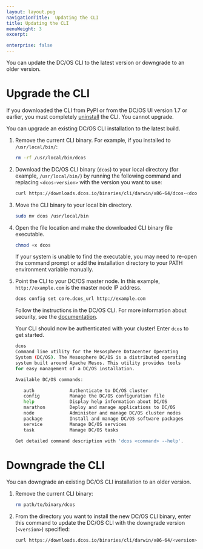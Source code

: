 ```yaml
---
layout: layout.pug
navigationTitle:  Updating the CLI
title: Updating the CLI
menuWeight: 3
excerpt:

enterprise: false
---
```


<!-- This source repo for this topic is https://github.com/dcos/dcos-docs -->

You can update the DC/OS CLI to the latest version or downgrade to an older version.

# <a name="upgrade"></a>Upgrade the CLI

If you downloaded the CLI from PyPI or from the DC/OS UI version 1.7 or earlier, you must completely [uninstall](/1.9/cli/uninstall/) the CLI. You cannot upgrade. 

You can upgrade an existing DC/OS CLI installation to the latest build.

1. Remove the current CLI binary. For example, if you installed to `/usr/local/bin/`:
                                   
    ```bash
    rm -rf /usr/local/bin/dcos
    ```

1. Download the DC/OS CLI binary (`dcos`) to your local directory (for example, `/usr/local/bin/`) by running the following command and replacing `<dcos-version>` with the version you want to use:
    
    ```bash
    curl https://downloads.dcos.io/binaries/cli/darwin/x86-64/dcos-<dcos-version>/dcos -o dcos
    ```

1.  Move the CLI binary to your local bin directory.

    ```bash
    sudo mv dcos /usr/local/bin
    ```

1. Open the file location and make the downloaded CLI binary file executable. 
    
    ```bash
    chmod +x dcos
    ```
   
    If your system is unable to find the executable, you may need to re-open the command prompt or add the installation directory to your PATH environment variable manually.

1. Point the CLI to your DC/OS master node. In this example, `http://example.com` is the master node IP address.
    
    ```bash
    dcos config set core.dcos_url http://example.com
    ```

    Follow the instructions in the DC/OS CLI. For more information about security, see the [documentation](/1.9/security/ent/).
    
    Your CLI should now be authenticated with your cluster! Enter `dcos` to get started.

    ```bash
    dcos
    Command line utility for the Mesosphere Datacenter Operating
    System (DC/OS). The Mesosphere DC/OS is a distributed operating
    system built around Apache Mesos. This utility provides tools
    for easy management of a DC/OS installation.

    Available DC/OS commands:

       auth           	Authenticate to DC/OS cluster
       config         	Manage the DC/OS configuration file
       help           	Display help information about DC/OS
       marathon       	Deploy and manage applications to DC/OS
       node           	Administer and manage DC/OS cluster nodes
       package        	Install and manage DC/OS software packages
       service        	Manage DC/OS services
       task           	Manage DC/OS tasks

    Get detailed command description with 'dcos <command> --help'.
    ```

# <a name="downgrade"></a>Downgrade the CLI

You can downgrade an existing DC/OS CLI installation to an older version.

1. Remove the current CLI binary:

    ```bash
    rm path/to/binary/dcos
    ```

1. From the directory you want to install the new DC/OS CLI binary, enter this command to update the DC/OS CLI with the downgrade version (`<version>`) specified:
    
    ```bash
    curl https://downloads.dcos.io/binaries/cli/darwin/x86-64/<version>/dcos
    ```